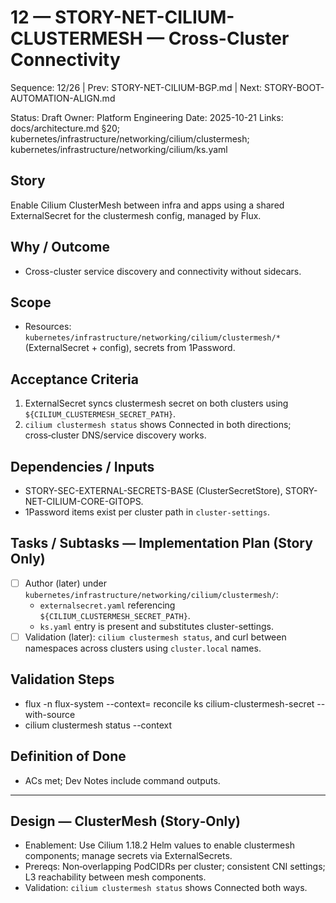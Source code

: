 # 12 — STORY-NET-CILIUM-CLUSTERMESH — Cross-Cluster Connectivity

Sequence: 12/26 | Prev: STORY-NET-CILIUM-BGP.md | Next: STORY-BOOT-AUTOMATION-ALIGN.md

Status: Draft
Owner: Platform Engineering
Date: 2025-10-21
Links: docs/architecture.md §20; kubernetes/infrastructure/networking/cilium/clustermesh; kubernetes/infrastructure/networking/cilium/ks.yaml

## Story
Enable Cilium ClusterMesh between infra and apps using a shared ExternalSecret for the clustermesh config, managed by Flux.

## Why / Outcome
- Cross-cluster service discovery and connectivity without sidecars.

## Scope
- Resources: `kubernetes/infrastructure/networking/cilium/clustermesh/*` (ExternalSecret + config), secrets from 1Password.

## Acceptance Criteria
1) ExternalSecret syncs clustermesh secret on both clusters using `${CILIUM_CLUSTERMESH_SECRET_PATH}`.
2) `cilium clustermesh status` shows Connected in both directions; cross‑cluster DNS/service discovery works.

## Dependencies / Inputs
- STORY-SEC-EXTERNAL-SECRETS-BASE (ClusterSecretStore), STORY-NET-CILIUM-CORE-GITOPS.
- 1Password items exist per cluster path in `cluster-settings`.

## Tasks / Subtasks — Implementation Plan (Story Only)
- [ ] Author (later) under `kubernetes/infrastructure/networking/cilium/clustermesh/`:
  - `externalsecret.yaml` referencing `${CILIUM_CLUSTERMESH_SECRET_PATH}`.
  - `ks.yaml` entry is present and substitutes cluster-settings.
- [ ] Validation (later): `cilium clustermesh status`, and curl between namespaces across clusters using `cluster.local` names.

## Validation Steps
- flux -n flux-system --context=<ctx> reconcile ks cilium-clustermesh-secret --with-source
- cilium clustermesh status --context <ctx>

## Definition of Done
- ACs met; Dev Notes include command outputs.

---

## Design — ClusterMesh (Story‑Only)

- Enablement: Use Cilium 1.18.2 Helm values to enable clustermesh components; manage secrets via ExternalSecrets.
- Prereqs: Non‑overlapping PodCIDRs per cluster; consistent CNI settings; L3 reachability between mesh components.
- Validation: `cilium clustermesh status` shows Connected both ways.
